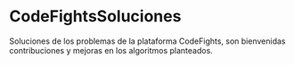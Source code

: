 # CodeFightsSoluciones
Soluciones de los problemas de la plataforma CodeFights, son bienvenidas contribuciones y mejoras en los algoritmos planteados.
